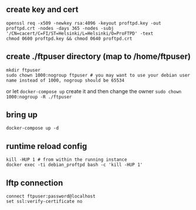 
## create key and cert

```shell
openssl req -x509 -newkey rsa:4096 -keyout proftpd.key -out  proftpd.crt -nodes -days 365 -nodes -subj '/CN=cacert/C=FI/ST=Helsinki/L=Helsinki/O=ProFTPD' -text
chmod 0600 proftpd.key && chmod 0640 proftpd.crt
```

## create ./ftpuser directory (map to /home/ftpuser)

```shell
mkdir ftpuser
sudo chown 1000:nogroup ftpuser # you may want to use your debian user name instead of 1000, nogroup should be 65534
```

or let `docker-compose up` create it and then change the owner `sudo chown 1000:nogroup -R ./ftpuser`

## bring up

```shell
docker-compose up -d
```

## runtime reload config

```shell
kill -HUP 1 # from within the running instance
docker exec -ti debian_proftpd bash -c 'kill -HUP 1'
```

## lftp connection

```lftp
connect ftpuser:password@localhost
set ssl:verify-certificate no
```
